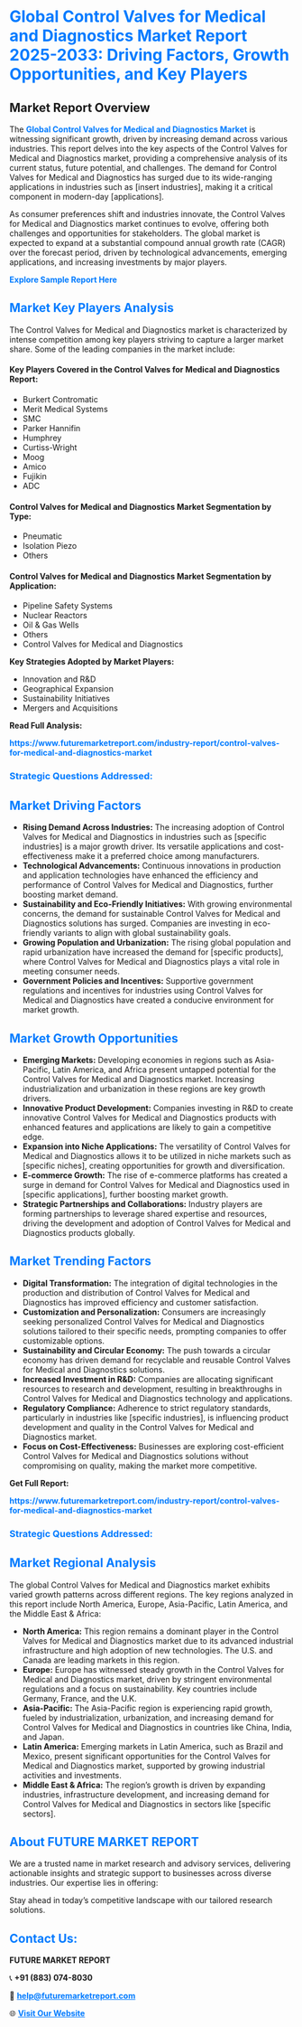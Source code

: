 <h1 style="color: #007BFF;">Global Control Valves for Medical and Diagnostics Market Report 2025-2033: Driving Factors, Growth Opportunities, and Key Players</h1>

<section id="overview">
<h2>Market Report Overview</h2>
<p>The <a href="https://www.futuremarketreport.com/industry-report/control-valves-for-medical-and-diagnostics-market" style="color: #007BFF; text-decoration: none;"><strong>Global Control Valves for Medical and Diagnostics Market</strong></a> is witnessing significant growth, driven by increasing demand across various industries. This report delves into the key aspects of the Control Valves for Medical and Diagnostics market, providing a comprehensive analysis of its current status, future potential, and challenges. The demand for Control Valves for Medical and Diagnostics has surged due to its wide-ranging applications in industries such as [insert industries], making it a critical component in modern-day [applications].</p>
<p>As consumer preferences shift and industries innovate, the Control Valves for Medical and Diagnostics market continues to evolve, offering both challenges and opportunities for stakeholders. The global market is expected to expand at a substantial compound annual growth rate (CAGR) over the forecast period, driven by technological advancements, emerging applications, and increasing investments by major players.</p>
</section>

<section id="overview">
<p><a href="https://www.futuremarketreport.com/request-sample/reportId=122786" style="color: #007BFF; text-decoration: none;"><strong>Explore Sample Report Here</strong></a></p>
</section>

<section id="key-players">
<h2 style="color: #007BFF;">Market Key Players Analysis</h2>
<p>The Control Valves for Medical and Diagnostics market is characterized by intense competition among key players striving to capture a larger market share. Some of the leading companies in the market include:</p>
<h4>Key Players Covered in the Control Valves for Medical and Diagnostics Report:</h4>
<ul><li>Burkert Contromatic</li><li>Merit Medical Systems</li><li>SMC</li><li>Parker Hannifin</li><li>Humphrey</li><li>Curtiss-Wright</li><li>Moog</li><li>Amico</li><li>Fujikin</li><li>ADC</li></ul>
<h4>Control Valves for Medical and Diagnostics Market Segmentation by Type:</h4>
<ul><li>Pneumatic</li><li>Isolation Piezo</li><li>Others</li></ul>

<h4>Control Valves for Medical and Diagnostics Market Segmentation by Application:</h4>
<ul><li>Pipeline Safety Systems</li><li>Nuclear Reactors</li><li>Oil &amp; Gas Wells</li><li>Others</li><li>Control Valves for Medical and Diagnostics</li></ul>
<p><strong>Key Strategies Adopted by Market Players:</strong></p>
<ul>
<li>Innovation and R&D</li>
<li>Geographical Expansion</li>
<li>Sustainability Initiatives</li>
<li>Mergers and Acquisitions</li>
</ul>
</section>

<section>
<p><strong>Read Full Analysis: </strong></p><a href="https://www.futuremarketreport.com/industry-report/control-valves-for-medical-and-diagnostics-market" style="color: #007BFF; text-decoration: none;"><strong>https://www.futuremarketreport.com/industry-report/control-valves-for-medical-and-diagnostics-market</strong></a>
<h3 style="color: #007BFF;">Strategic Questions Addressed:</h3>
</section>

<section id="driving-factors">
<h2 style="color: #007BFF;">Market Driving Factors</h2>
<ul>
<li><strong>Rising Demand Across Industries:</strong> The increasing adoption of Control Valves for Medical and Diagnostics in industries such as [specific industries] is a major growth driver. Its versatile applications and cost-effectiveness make it a preferred choice among manufacturers.</li>
<li><strong>Technological Advancements:</strong> Continuous innovations in production and application technologies have enhanced the efficiency and performance of Control Valves for Medical and Diagnostics, further boosting market demand.</li>
<li><strong>Sustainability and Eco-Friendly Initiatives:</strong> With growing environmental concerns, the demand for sustainable Control Valves for Medical and Diagnostics solutions has surged. Companies are investing in eco-friendly variants to align with global sustainability goals.</li>
<li><strong>Growing Population and Urbanization:</strong> The rising global population and rapid urbanization have increased the demand for [specific products], where Control Valves for Medical and Diagnostics plays a vital role in meeting consumer needs.</li>
<li><strong>Government Policies and Incentives:</strong> Supportive government regulations and incentives for industries using Control Valves for Medical and Diagnostics have created a conducive environment for market growth.</li>
</ul>
</section>

<section id="growth-opportunities">
<h2 style="color: #007BFF;">Market Growth Opportunities</h2>
<ul>
<li><strong>Emerging Markets:</strong> Developing economies in regions such as Asia-Pacific, Latin America, and Africa present untapped potential for the Control Valves for Medical and Diagnostics market. Increasing industrialization and urbanization in these regions are key growth drivers.</li>
<li><strong>Innovative Product Development:</strong> Companies investing in R&D to create innovative Control Valves for Medical and Diagnostics products with enhanced features and applications are likely to gain a competitive edge.</li>
<li><strong>Expansion into Niche Applications:</strong> The versatility of Control Valves for Medical and Diagnostics allows it to be utilized in niche markets such as [specific niches], creating opportunities for growth and diversification.</li>
<li><strong>E-commerce Growth:</strong> The rise of e-commerce platforms has created a surge in demand for Control Valves for Medical and Diagnostics used in [specific applications], further boosting market growth.</li>
<li><strong>Strategic Partnerships and Collaborations:</strong> Industry players are forming partnerships to leverage shared expertise and resources, driving the development and adoption of Control Valves for Medical and Diagnostics products globally.</li>
</ul>
</section>

<section id="trending-factors">
<h2 style="color: #007BFF;">Market Trending Factors</h2>
<ul>
<li><strong>Digital Transformation:</strong> The integration of digital technologies in the production and distribution of Control Valves for Medical and Diagnostics has improved efficiency and customer satisfaction.</li>
<li><strong>Customization and Personalization:</strong> Consumers are increasingly seeking personalized Control Valves for Medical and Diagnostics solutions tailored to their specific needs, prompting companies to offer customizable options.</li>
<li><strong>Sustainability and Circular Economy:</strong> The push towards a circular economy has driven demand for recyclable and reusable Control Valves for Medical and Diagnostics solutions.</li>
<li><strong>Increased Investment in R&D:</strong> Companies are allocating significant resources to research and development, resulting in breakthroughs in Control Valves for Medical and Diagnostics technology and applications.</li>
<li><strong>Regulatory Compliance:</strong> Adherence to strict regulatory standards, particularly in industries like [specific industries], is influencing product development and quality in the Control Valves for Medical and Diagnostics market.</li>
<li><strong>Focus on Cost-Effectiveness:</strong> Businesses are exploring cost-efficient Control Valves for Medical and Diagnostics solutions without compromising on quality, making the market more competitive.</li>
</ul>
</section>

<section>
<p><strong>Get Full Report: </strong></p><a href="https://www.futuremarketreport.com/industry-report/control-valves-for-medical-and-diagnostics-market" style="color: #007BFF; text-decoration: none;"><strong>https://www.futuremarketreport.com/industry-report/control-valves-for-medical-and-diagnostics-market</strong></a>
<h3 style="color: #007BFF;">Strategic Questions Addressed:</h3>
</section>


<section id="regional-analysis">
<h2 style="color: #007BFF;">Market Regional Analysis</h2>
<p>The global Control Valves for Medical and Diagnostics market exhibits varied growth patterns across different regions. The key regions analyzed in this report include North America, Europe, Asia-Pacific, Latin America, and the Middle East & Africa:</p>
<ul>
<li><strong>North America:</strong> This region remains a dominant player in the Control Valves for Medical and Diagnostics market due to its advanced industrial infrastructure and high adoption of new technologies. The U.S. and Canada are leading markets in this region.</li>
<li><strong>Europe:</strong> Europe has witnessed steady growth in the Control Valves for Medical and Diagnostics market, driven by stringent environmental regulations and a focus on sustainability. Key countries include Germany, France, and the U.K.</li>
<li><strong>Asia-Pacific:</strong> The Asia-Pacific region is experiencing rapid growth, fueled by industrialization, urbanization, and increasing demand for Control Valves for Medical and Diagnostics in countries like China, India, and Japan.</li>
<li><strong>Latin America:</strong> Emerging markets in Latin America, such as Brazil and Mexico, present significant opportunities for the Control Valves for Medical and Diagnostics market, supported by growing industrial activities and investments.</li>
<li><strong>Middle East & Africa:</strong> The region’s growth is driven by expanding industries, infrastructure development, and increasing demand for Control Valves for Medical and Diagnostics in sectors like [specific sectors].</li>
</ul>
</section>

<footer>
<h2 style="color: #007BFF;">About FUTURE MARKET REPORT</h2>
<p>We are a trusted name in market research and advisory services, delivering actionable insights and strategic support to businesses across diverse industries. Our expertise lies in offering:</p>

<p>Stay ahead in today’s competitive landscape with our tailored research solutions.</p>

<h2 style="color: #007BFF;">Contact Us:</h2>
<p><strong>FUTURE MARKET REPORT</strong></p>
<p>📞 <strong>+91 (883) 074-8030</strong></p>
<p>📧 <strong><a href="mailto:help@futuremarketreport.com" style="color: #007BFF;">help@futuremarketreport.com</a></strong></p>
<p>🌐 <strong><a href="https://www.futuremarketreport.com/" style="color: #007BFF;">Visit Our Website</a></strong></p>
</footer>